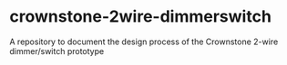 # crownstone-2wire-dimmerswitch
A repository to document the design process of the Crownstone 2-wire dimmer/switch prototype

